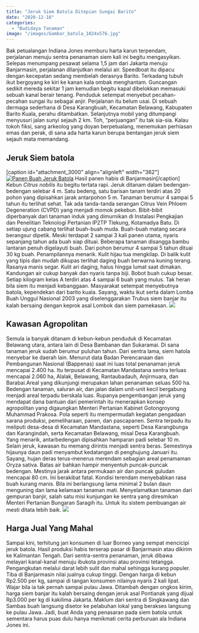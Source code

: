 ```yaml
---
title: "Jeruk Siem Batola Ditepian Sungai Barito"
date: "2020-12-18"
categories: 
  - "Budidaya Tanaman"
image: "/images/Gambar_batola_1024x576.jpg"
---
```


Bak petualangan Indiana Jones memburu harta karun terpendam, perjalanan menuju sentra penanaman siem kali ini begitu mengasyikan. Selepas menumpang pesawat selama 1,5 jam dari Jakarta menuju Banjarmasin, perjalanan dilanjutkan melalui air. Speedboat itu dipacu dengan kecepatan sedang membelah derasnya Barito. Terkadang tubuh ikut bergoyang ke kiri ke kanan kala ombak menghantam. Guncangan sedikit mereda sekitar 1 jam kemudian begitu kapal dibelokkan memasuki sebuah kanal berair tenang. Penduduk setempat menyebut pecahan-pecahan sungai itu sebagai anjir. Perjalanan itu belum usai. Di sebuah dermaga sederhana di Desa Karangbuah, Kecamatan Belawang, Kabupaten Barito Kuala, perahu ditambatkan. Selanjutnya mobil yang ditumpangi menyusuri jalan sunyi sejauh 2 km. Toh, “perjuangan” itu tak sia-sia. Kalau tokoh fiksi, sang arkeolog yang doyan berpetualang, menemukan perhiasan emas dan perak, di sana ada harta karun berupa bentangan jeruk siem sejauh mata memandang.

## Jeruk Siem batola

\[caption id="attachment\_3000" align="alignleft" width="362"\][![Panen Buah Jeruk Batola](/images/Gambar_batola1_1023x768.jpg)](http://localhost/mitra/wp-content/uploads/2020/12/Gambar_batola1_1023x768.jpg) Hasil panen habis di Banjarmasin\[/caption\] Kebun _Citrus nobilis_ itu begitu tertata rapi. Jeruk ditanam dalam bedengan-bedengan selebar 4 m. Satu bedeng, satu barisan tanam terdiri atas 20 pohon yang dipisahkan jarak antarpohon 5 m. Tanaman berumur 4 sampai 5 tahun itu terlihat sehat. Tak ada tanda-tanda serangan Citrus Vein Phloem Degeneration (CVPD) yang menjadi momok pekebun. Bibit-bibit diperbanyak dari tanaman induk yang dimurnikan di Instalasi Pengkajian dan Penelitian Teknologi Pertanian IP2TP Tlekung, Kotamadya Batu. Di setiap ujung cabang terlihat buah-buah muda. Buah-buah matang secara berangsur dipetik. Meski terdapat 2 sampai 3 kali panen utama, nyaris sepanjang tahun ada buah siap dituai. Beberapa tanaman disangga bambu lantaran penuh digelayuti buah. Dari pohon berumur 4 sampai 5 tahun dituai 30 kg buah. Penampilannya menarik. Kulit hijau tua mengkilap. Di balik kulit yang tipis dan mudah dikupas terlihat daging buah berwarna kuning terang. Rasanya manis segar. Kulit ari daging, halus hingga lumat saat dimakan. Kandungan air cukup banyak dan nyaris tanpa biji. Bobot buah cukup besar. Setiap kilogram kelas A terdiri atas 4 sampai 6 buah yang mulus. Tak heran bila siem itu menjadi kebanggaan. Masyarakat setempat menyebutnya batola, kependekan dari barito kuala. Sayang, waktu ikut serta dalam Lomba Buah Unggul Nasional 2003 yang diselenggarakan Trubus siem banjar itu kalah bersaing dengan keprok asal Lombok dan siem pamekasan. [![](/images/batola.jpg)](http://localhost/mitra/wp-content/uploads/2020/12/batola.jpg)

## Kawasan Agropolitan

Semula ia banyak ditanam di kebun-kebun penduduk di Kecamatan Belawang utara, antara lain di Desa Bambanan dan Sukaramai. Di sana tanaman jeruk sudah berumur puluhan tahun. Dari sentra lama, siem hatola menyebar ke daerah lain. Menurut data Badan Perencanaan dan Pembangunan Nasional (Bappenas) saat ini luas total penanaman jeruk mencapai 2.400 ha. Itu terpusat di Kecamatan Mandastana sentra terluas mencapai 2.060 ha, Alalak, Belawang, Rantaubadauh, Anjirmuara, dan Barabai.Areal yang dikunjungi merupakan lahan penanaman seluas 500 ha. Bedengan tanaman, saluran air, dan jalan dalam unit-unit kecil bergabung menjadi areal terpadu berskala luas. Rupanya pengembangan jeruk yang mendapat dana bantuan dari pemerintah itu menerapkan konsep agropolitan yang digaungkan Menteri Pertanian Kabinet Gotongroyong Muhammad Prakosa. Pola seperti itu mempermudah kegiatan pengadaan sarana produksi, pemeliharaan, panen, dan pascapanen. Sentra terpadu itu meliputi desa-desa di Kecamatan Mandastana, seperti Desa Karangbunga dan Karangindah, serta Kecamatan Belawang, misal Desa Karangbuah. Yang menarik, antarbedengan dipisahkan hamparan padi selebar 10 m. Selain jeruk, kawasan itu memang dirintis menjadi sentra beras. Semestinya hijaunya daun padi menyambut kedatangan di penghujung Januari itu. Sayang, hujan deras terus-menerus merendam sebagian areal penamaman Oryza sativa. Batas air bahkan hampir menyentuh puncak-puncak bedengan. Mestinya jarak antara permukaan air dan puncak guludan mencapai 80 cm. Ini berakibat fatal. Kondisi terendam menyebabkan rasa buah kurang manis. Bila ini berlangsung lama minimal 2 bulan daun menguning dan lama kelamaan tanaman mati. Menyelamatkan tanaman dari gempuran banjir, salah satu misi kunjungan ke sentra yang diresmikan Menteri Pertanian Bungaran Saragih itu. Untuk itu sistem pembuangan air mesti ditata lebih baik. [![](/images/jeruk.jpg)](http://localhost/mitra/wp-content/uploads/2020/12/jeruk.jpg)

## Harga Jual Yang Mahal

Sampai kini, terhitung jari konsumen di luar Borneo yang sempat mencicipi jeruk batola. Hasil produksi habis terserap pasar di Banjarmasin atau dikirim ke Kalimantan Tengah. Dari sentra-sentra penanaman, jeruk dibawa melayari kanal-kanal menuju ibukota provinsi atau provinsi tetangga. Pengangkutan melalui darat lebih sulit dan mahal sehingga kurang populer. Tiba di Banjarmasin nilai jualnya cukup tinggi. Dengan harga di kebun Rp2.500 per kg, sampai di tangan konsumen nilainya nyaris 2 kali lipat. Wajar bila ia tak pernah sampai pulau Jawa. Ditambah dengan ongkos kirim, harga siem banjar itu kalah bersaing dengan jeruk asal Pontianak yang dijual Rp3.000 per kg di kakilima Jakarta. Maklum dari sentra di Singkawang dan Sambas buah langsung disetor ke pelabuhan lokal yang berakses langsung ke pulau Jawa. Jadi, buat Anda yang penasaran pada siem batola untuk sementara harus puas dulu hanya menikmati cerita perburuan ala Indiana Jones ini.
